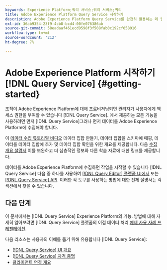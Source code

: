 ```yaml
---
keywords: Experience Platform;쿼리 서비스;쿼리 서비스;쿼리
title: Adobe Experience Platform Query Service 시작하기
description: Adobe Experience Platform Query Service를 완전히 활용하는 데 필요한 단계 분류
exl-id: 36ab9354-23f9-4cb8-bcd4-00fe076386ab
source-git-commit: 58eadaaf461ecd9598f3f508fab0c192cf058916
workflow-type: tm+mt
source-wordcount: '212'
ht-degree: 7%

---
```


#  Adobe Experience Platform 시작하기[!DNL Query Service] {#getting-started}

조직이 Adobe Experience Platform에 대해 프로비저닝되면 관리자가 사용자에게 액세스 권한을 부여할 수 있습니다 [!DNL Query Service]. 에서 제공하는 모든 기능을 사용하려면 먼저 [!DNL Query Service]그러나 먼저 데이터를 Adobe Experience Platform에 수집해야 합니다.

이 [데이터 수집 튜토리얼 비디오](https://experienceleague.adobe.com/docs/platform-learn/tutorials/data-ingestion/create-datasets-and-ingest-data.html) 데이터 집합 만들기, 데이터 집합을 스키마에 매핑, 데이터를 데이터 집합에 추가 및 데이터 집합 확인을 위한 개요를 제공합니다. 다음 [수집 개요 설명서](../../ingestion/home.md) 이를 보완하고 더 심층적인 정보와 다른 학습 자료에 대한 링크를 제공합니다.

데이터를 Adobe Experience Platform에 수집하면 작업을 시작할 수 있습니다 [!DNL Query Service] 다음 중 하나를 사용하여 [[!DNL Query Editor] 플랫폼 UI에서](../ui/user-guide.md) 또는 [[!DNL Query Service] API](../api/getting-started.md). 이러한 각 도구를 사용하는 방법에 대한 전체 설명서는 각 섹션에서 찾을 수 있습니다.

## 다음 단계

이 문서에서는 [!DNL Query Service] Experience Platform의 기능. 방법에 대해 자세히 알아보려면 [!DNL Query Service] 플랫폼의 이점 데이터 처리 [예제 사용 사례 프레젠테이션](../use-cases/abandoned-browse.md).

다음 리소스는 사용자의 이해를 돕기 위해 유용합니다 [!DNL Query Service]:

- [[!DNL Query Service] UI 개요](../ui/overview.md)
- [[!DNL Query Service] 자격 증명](../ui/credentials.md)
- [클라이언트 연결 개요](../clients/overview.md)
